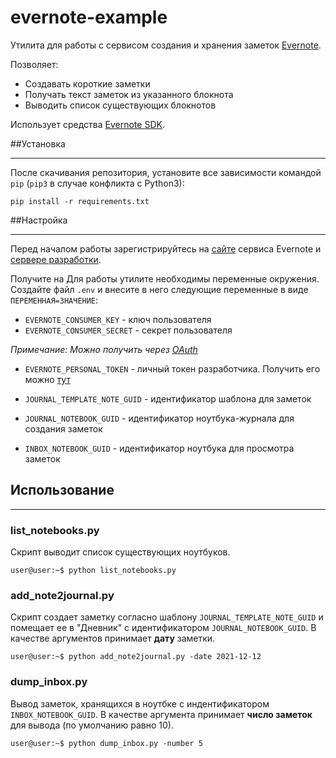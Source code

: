# evernote-example
Утилита для работы с сервисом создания и хранения заметок  [Evernote](https://evernote.com/intl/ru/).

Позволяет:
- Создавать короткие заметки
- Получать текст заметок из указанного блокнота
- Выводить список существующих блокнотов

Использует средства [Evernote SDK](https://dev.evernote.com/doc/).

##Установка

---

После скачивания репозитория, установите все зависимости командой `pip` (`pip3` в случае конфликта с Python3):
```shell
pip install -r requirements.txt
```
##Настройка

---
Перед началом работы зарегистрируйтесь на [сайте](https://evernote.com/intl/ru/)  сервиса Evernote и [сервере разработки](https://sandbox.evernote.com/Registration.action?ref=https://githubhelp.com).

Получите на 
Для работы утилите необходимы переменные окружения. Создайте файл `.env` и внесите в него следующие переменные в виде 
`ПЕРЕМЕННАЯ=ЗНАЧЕНИЕ`:
- `EVERNOTE_CONSUMER_KEY` - ключ пользователя
- `EVERNOTE_CONSUMER_SECRET` - секрет пользователя

*Примечание: Можно получить через [OAuth](https://dev.evernote.com/doc/articles/authentication.php?ref=https://githubhelp.com)*

- `EVERNOTE_PERSONAL_TOKEN` - личный токен разработчика. Получить его можно [тут](https://sandbox.evernote.com/api/DeveloperToken.action) 

- `JOURNAL_TEMPLATE_NOTE_GUID` - идентификатор шаблона для заметок
- `JOURNAL_NOTEBOOK_GUID`  - идентификатор ноутбука-журнала для создания заметок
- `INBOX_NOTEBOOK_GUID` - идентификатор ноутбука для просмотра заметок

## Использование

---
### list_notebooks.py
Скрипт выводит список существующих ноутбуков.

```shell
user@user:~$ python list_notebooks.py
```
### add_note2journal.py
Скрипт создает заметку согласно шаблону `JOURNAL_TEMPLATE_NOTE_GUID` и помещает ее в "Дневник" с идентификатором `JOURNAL_NOTEBOOK_GUID`.
В качестве аргументов принимает **дату** заметки.

```shell
user@user:~$ python add_note2journal.py -date 2021-12-12
```

### dump_inbox.py

Вывод заметок, хранящихся в ноутбке с индентификатором `INBOX_NOTEBOOK_GUID`. В качестве аргумента принимает **число заметок** для вывода (по умолчанию равно 10).

```shell
user@user:~$ python dump_inbox.py -number 5
```